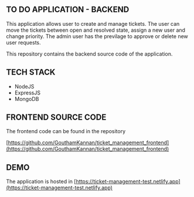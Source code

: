## TO DO APPLICATION - BACKEND

This application allows user to create and manage tickets. The user can move the tickets between open and resolved state, assign a new user and change priority. The admin user has the previlage to approve or delete new user requests.

This repository contains the backend source code of the application.

## TECH STACK

* NodeJS
* ExpressJS
* MongoDB

## FRONTEND SOURCE CODE

The frontend code can be found in the repository

[https://github.com/GouthamKannan/ticket_management_frontend](https://github.com/GouthamKannan/ticket_management_frontend)

## DEMO

The application is hosted in [https://ticket-management-test.netlify.app](https://ticket-management-test.netlify.app)
